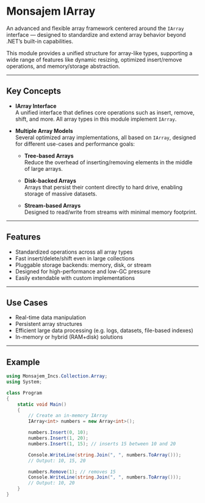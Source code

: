 # Monsajem IArray

An advanced and flexible array framework centered around the `IArray` interface — designed to standardize and extend array behavior beyond .NET’s built-in capabilities.

This module provides a unified structure for array-like types, supporting a wide range of features like dynamic resizing, optimized insert/remove operations, and memory/storage abstraction.

---

## Key Concepts

- **IArray Interface**  
  A unified interface that defines core operations such as insert, remove, shift, and more. All array types in this module implement `IArray`.

- **Multiple Array Models**  
  Several optimized array implementations, all based on `IArray`, designed for different use-cases and performance goals:

  - **Tree-based Arrays**  
    Reduce the overhead of inserting/removing elements in the middle of large arrays.

  - **Disk-backed Arrays**  
    Arrays that persist their content directly to hard drive, enabling storage of massive datasets.

  - **Stream-based Arrays**  
    Designed to read/write from streams with minimal memory footprint.

---

## Features

- Standardized operations across all array types  
- Fast insert/delete/shift even in large collections  
- Pluggable storage backends: memory, disk, or stream  
- Designed for high-performance and low-GC pressure  
- Easily extendable with custom implementations

---

## Use Cases

- Real-time data manipulation  
- Persistent array structures  
- Efficient large data processing (e.g. logs, datasets, file-based indexes)  
- In-memory or hybrid (RAM+disk) solutions

---

## Example

```csharp
using Monsajem_Incs.Collection.Array;
using System;

class Program
{
    static void Main()
    {
        // Create an in-memory IArray
        IArray<int> numbers = new Array<int>();

        numbers.Insert(0, 10);
        numbers.Insert(1, 20);
        numbers.Insert(1, 15); // inserts 15 between 10 and 20

        Console.WriteLine(string.Join(", ", numbers.ToArray()));
        // Output: 10, 15, 20

        numbers.Remove(1); // removes 15
        Console.WriteLine(string.Join(", ", numbers.ToArray()));
        // Output: 10, 20
    }
}
